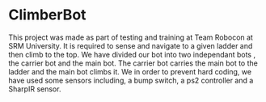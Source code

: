 # ClimberBot

This project was made as part of testing and training at Team Robocon at SRM University. 
It is required to sense and navigate to a given ladder and then climb to the top.
We have divided our bot into two independant bots , the carrier bot and the main bot.
The carrier bot carries the main bot to the ladder and the main bot climbs it.
We in order to prevent hard coding, we have used some sensors including, a bump switch, a ps2 controller and a SharpIR sensor.
